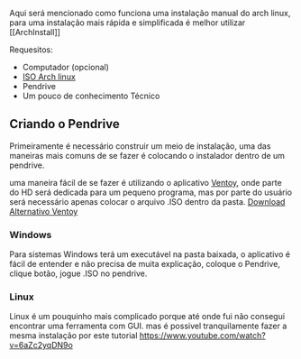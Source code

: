 
Aqui será mencionado como funciona uma instalação manual do arch linux, para uma instalação mais rápida e simplificada é melhor utilizar [[ArchInstall]]


Requesitos:
- Computador (opcional)
- [ISO Arch linux](https://archlinux.org/download/)
- Pendrive
- Um pouco de conhecimento Técnico
## Criando o Pendrive

Primeiramente é necessário construir um meio de instalação, uma das maneiras mais comuns de se fazer é colocando o instalador dentro de um pendrive.

uma maneira fácil de se fazer é utilizando o aplicativo [Ventoy](https://www.ventoy.net/en/download.html), onde parte do HD será dedicada para um pequeno programa, mas por parte do usuário será necessário apenas colocar o arquivo .ISO dentro da pasta.
[Download Alternativo Ventoy](https://sourceforge.net/projects/ventoy/files/)

### Windows
Para sistemas Windows terá um executável na pasta baixada, o aplicativo é fácil de entender e não precisa de muita explicação, coloque o Pendrive, clique botão, jogue .ISO no pendrive.
### Linux

Linux é um pouquinho mais complicado porque até onde fui não consegui encontrar uma ferramenta com GUI. mas é possivel tranquilamente fazer a mesma instalação por este tutorial
https://www.youtube.com/watch?v=6aZc2yqDN9o
